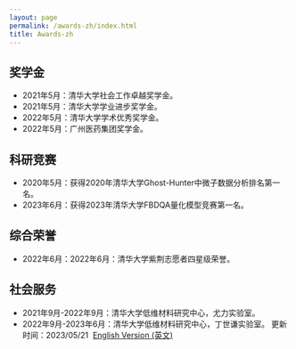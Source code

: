 ```yaml
---
layout: page
permalink: /awards-zh/index.html
title: Awards-zh
---
```


## 奖学金

- 2021年5月：清华大学社会工作卓越奖学金。
- 2021年5月：清华大学学业进步奖学金。
- 2022年5月：清华大学学术优秀奖学金。
- 2022年5月：广州医药集团奖学金。

## 科研竞赛

- 2020年5月：获得2020年清华大学Ghost-Hunter中微子数据分析排名第一名。
- 2023年6月：获得2023年清华大学FBDQA量化模型竞赛第一名。

## 综合荣誉

- 2022年6月：2022年6月：清华大学紫荆志愿者四星级荣誉。

## 社会服务

- 2021年9月-2022年9月：清华大学低维材料研究中心，尤力实验室。
- 2022年9月-2023年6月：清华大学低维材料研究中心，丁世谦实验室。
更新时间：2023/05/21&nbsp;   [English Version (英文)](https://AuroraRyan0301.github.io/aurora.github.io/blob/main/awards/)
